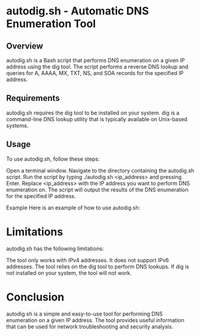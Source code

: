 # autodig.sh - Automatic DNS Enumeration Tool

## Overview
autodig.sh is a Bash script that performs DNS enumeration on a given IP address using the dig tool. The script performs a reverse DNS lookup and queries for A, AAAA, MX, TXT, NS, and SOA records for the specified IP address.

## Requirements
autodig.sh requires the dig tool to be installed on your system. dig is a command-line DNS lookup utility that is typically available on Unix-based systems.

## Usage
To use autodig.sh, follow these steps:

Open a terminal window.
Navigate to the directory containing the autodig.sh script.
Run the script by typing ./autodig.sh <ip_address> and pressing Enter. Replace <ip_address> with the IP address you want to perform DNS enumeration on.
The script will output the results of the DNS enumeration for the specified IP address.

Example
Here is an example of how to use autodig.sh:

[](https://imgur.com/r6gDDQW.png)

# Limitations
autodig.sh has the following limitations:

The tool only works with IPv4 addresses. It does not support IPv6 addresses.
The tool relies on the dig tool to perform DNS lookups. If dig is not installed on your system, the tool will not work.

# Conclusion
autodig.sh is a simple and easy-to-use tool for performing DNS enumeration on a given IP address. The tool provides useful information that can be used for network troubleshooting and security analysis.
